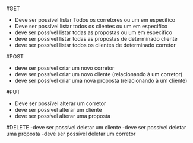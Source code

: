 #GET 
- Deve ser possível listar Todos os corretores ou um em especifico
- Deve ser possível listar todos os clientes ou um em especifico
- deve ser possível listar todas as propostas ou um em especifico
- deve ser possível listar todas as propostas de determinado cliente
- deve ser possível listar todos os clientes de determinado corretor

#POST
- deve ser possível criar um novo corretor
- deve ser possível criar um novo cliente (relacionando à um corretor)
- deve ser possível criar uma nova proposta (relacionando à um cliente)

#PUT
- Deve ser possível alterar um corretor
- deve ser possível alterar um cliente
- deve ser possível alterar uma proposta

#DELETE
-deve ser possível deletar um cliente
-deve ser possível deletar uma proposta
-deve ser possível deletar um corretor

